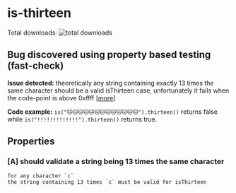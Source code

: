 # is-thirteen

Total downloads: ![total downloads](https://img.shields.io/npm/dt/is-thirteen.svg)

## Bug discovered using property based testing (fast-check)

**Issue detected:** theoretically any string containing exactly 13 times the same character should be a valid isThirteen case, unfortunately it fails when the code-point is above 0xffff \[[more](https://github.com/jezen/is-thirteen/pull/557/)\]

**Code example:** `is("🐱🐱🐱🐱🐱🐱🐱🐱🐱🐱🐱🐱🐱").thirteen()` returns false while `is("!!!!!!!!!!!!!").thirteen()` returns true.

## Properties

### [A] should validate a string being 13 times the same character

    for any character `c`
    the string containing 13 times `c` must be valid for isThirteen

